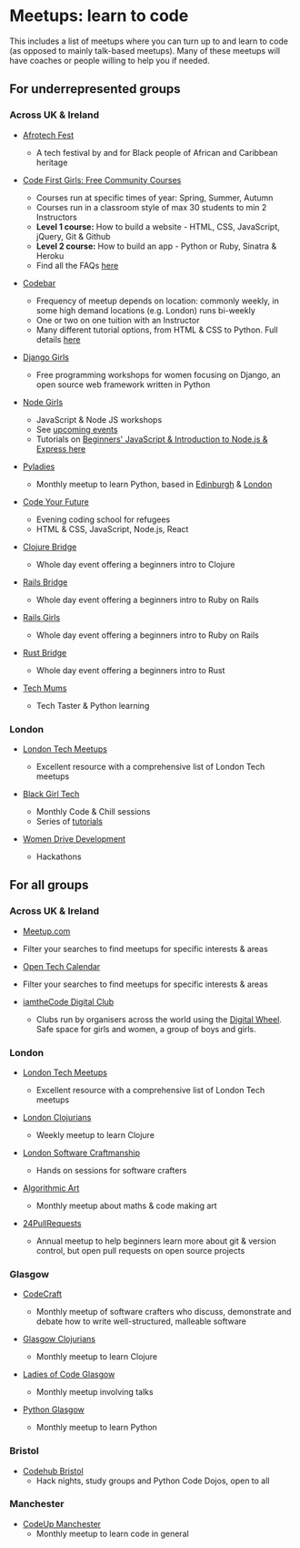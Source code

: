 # Meetups: learn to code

This includes a list of meetups where you can turn up to and learn to code (as opposed to mainly talk-based meetups). Many of these meetups will have coaches or people willing to help you if needed.

## For underrepresented groups

### Across UK & Ireland

- [Afrotech Fest](https://www.afrotechfest.co.uk/)

  - A tech festival by and for Black people of African and Caribbean heritage

- [Code First Girls: Free Community Courses](https://www.codefirstgirls.org.uk/free-community-courses.html)

  - Courses run at specific times of year: Spring, Summer, Autumn
  - Courses run in a classroom style of max 30 students to min 2 Instructors
  - **Level 1 course:** How to build a website - HTML, CSS, JavaScript, jQuery, Git & Github
  - **Level 2 course:** How to build an app - Python or Ruby, Sinatra & Heroku
  - Find all the FAQs [here](https://www.codefirstgirls.org.uk/community-course-faqs.html)

- [Codebar](https://codebar.io/)
  - Frequency of meetup depends on location: commonly weekly, in some high demand locations (e.g. London) runs bi-weekly
  - One or two on one tuition with an Instructor
  - Many different tutorial options, from HTML & CSS to Python. Full details [here](http://tutorials.codebar.io/)
- [Django Girls](https://djangogirls.org/events/)

  - Free programming workshops for women focusing on Django, an open source web framework written in Python

- [Node Girls](https://nodegirls.com/)

  - JavaScript & Node JS workshops
  - See [upcoming events](https://nodegirls.com/events.html)
  - Tutorials on [Beginners' JavaScript & Introduction to Node.js & Express here](https://nodegirls.com/resources.html)

- [Pyladies](http://www.pyladies.com/)

  - Monthly meetup to learn Python, based in [Edinburgh](https://www.meetup.com/PyLadiesEdinburgh/) & [London](https://www.meetup.com/pyladieslondon/)

- [Code Your Future](https://codeyourfuture.io/)

  - Evening coding school for refugees
  - HTML & CSS, JavaScript, Node.js, React

- [Clojure Bridge](https://clojurebridge.org/)

  - Whole day event offering a beginners intro to Clojure

- [Rails Bridge](http://railsbridge.org/)

  - Whole day event offering a beginners intro to Ruby on Rails

- [Rails Girls](http://railsgirls.com/)

  - Whole day event offering a beginners intro to Ruby on Rails

- [Rust Bridge](https://rustbridge.github.io/)

  - Whole day event offering a beginners intro to Rust

- [Tech Mums](http://techmums.co/)
  - Tech Taster & Python learning

### London

- [London Tech Meetups](http://londontechmeetups.com/#underrepresented)

  - Excellent resource with a comprehensive list of London Tech meetups

- [Black Girl Tech](https://home.blackgirl.tech/)

  - Monthly Code & Chill sessions
  - Series of [tutorials](https://home.blackgirl.tech/)

- [Women Drive Development](http://womendrivendev.org)
  - Hackathons

## For all groups

### Across UK & Ireland

- [Meetup.com](http://meetup.com/)
- Filter your searches to find meetups for specific interests & areas

- [Open Tech Calendar](https://opentechcalendar.co.uk/event)
- Filter your searches to find meetups for specific interests & areas

- [iamtheCode Digital Club](http://www.iamthecode.org/)
  - Clubs run by organisers across the world using the [Digital Wheel](http://www.iamthecode.org/digital-wheel/). Safe space for girls and women, a group of boys and girls.

### London

- [London Tech Meetups](http://londontechmeetups.com/)

  - Excellent resource with a comprehensive list of London Tech meetups

- [London Clojurians](https://www.meetup.com/London-Clojurians/)

  - Weekly meetup to learn Clojure

- [London Software Craftmanship](https://www.meetup.com/london-software-craftsmanship/)

  - Hands on sessions for software crafters

- [Algorithmic Art](https://www.meetup.com/Algorithmic-Art/)

  - Monthly meetup about maths & code making art

- [24PullRequests](https://24pullrequests.com/dashboard)
  - Annual meetup to help beginners learn more about git & version control, but open pull requests on open source projects

### Glasgow

- [CodeCraft](https://www.codecraftuk.org/)

  - Monthly meetup of software crafters who discuss, demonstrate and debate how to write well-structured, malleable software

- [Glasgow Clojurians](https://www.meetup.com/Glasgow-Software-Development-Meetup/)

  - Monthly meetup to learn Clojure

- [Ladies of Code Glasgow](https://www.meetup.com/Ladies-of-Code-Glasgow/)

  - Monthly meetup involving talks

- [Python Glasgow](https://www.meetup.com/Python-Glasgow/)
  - Monthly meetup to learn Python

### Bristol

- [Codehub Bristol](https://www.meetup.com/codehub-bristol/)
  - Hack nights, study groups and Python Code Dojos, open to all

### Manchester

- [CodeUp Manchester](https://www.meetup.com/CodeUpManchester/)
  - Monthly meetup to learn code in general
